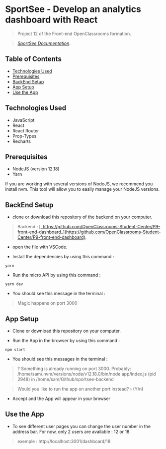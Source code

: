 # SportSee - Develop an analytics dashboard with React

> Project 12 of the Front-end OpenClassrooms formation.

> [_SportSee Documentation_](https://thecatisonthemoon.github.io/GilletGarasSamantha_12_09032022/).

## Table of Contents
* [Technologies Used](#technologies-used)
* [Prerequisites](#prerequisites)
* [BackEnd Setup](#backend-setup)
* [App Setup](#app-setup)
* [Use the App](#use-the-app)

## Technologies Used
- JavaScript
- React
- React Router
- Prop-Types
- Recharts

## Prerequisites

- NodeJS (version 12.18)
- Yarn

If you are working with several versions of NodeJS, we recommend you install nvm. This tool will allow you to easily manage your NodeJS versions.

## BackEnd Setup

- clone or download this repository of the backend on your computer.

> Backend : [_https://github.com/OpenClassrooms-Student-Center/P9-front-end-dashboard_](https://github.com/OpenClassrooms-Student-Center/P9-front-end-dashboard).

- open the file with VSCode.

- Install the dependencies by using this command :

`yarn`

- Run the micro API by using this command :

`yarn dev`

- You should see this message in the terminal :

> Magic happens on port 3000

## App Setup

- Clone or download this repository on your computer.

- Run the App in the browser by using this command :

`npm start`

- You should see this messages in the terminal :

>  ? Something is already running on port 3000.     Probably:
  /home/sam/.nvm/versions/node/v12.18.0/bin/node app/index.js (pid 2948)
  in /home/sam/Github/sportsee-backend
  
 >  Would you like to run the app on another port instead? › (Y/n)

- Accept and the App will appear in your browser

## Use the App

- To see different user pages you can change the user number in the address bar. For now, only 2 users are available : 12 or 18.

> exemple : http://localhost:3001/dashboard/18